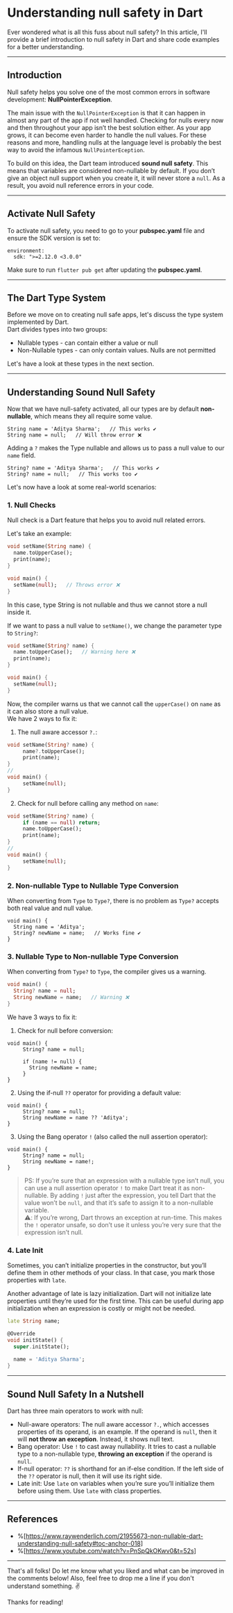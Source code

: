 # Understanding null safety in Dart

Ever wondered what is all this fuss about null safety? In this article, I'll provide a brief introduction to null safety in Dart and share code examples for a better understanding.

---

## Introduction
Null safety helps you solve one of the most common errors in software development: **NullPointerException**.   

The main issue with the `NullPointerException` is that it can happen in almost any part of the app if not well handled. Checking for nulls every now and then throughout your app isn’t the best solution either. As your app grows, it can become even harder to handle the null values. For these reasons and more, handling nulls at the language level is probably the best way to avoid the infamous `NullPointerEception`.  

To build on this idea, the Dart team introduced **sound null safety**. This means that variables are considered non-nullable by default. If you don’t give an object null support when you create it, it will never store a `null`. As a result, you avoid null reference errors in your code.

---

## Activate Null Safety 
To activate null safety, you need to go to your **pubspec.yaml** file and ensure the SDK version is set to:

```
environment:
  sdk: ">=2.12.0 <3.0.0"
```

Make sure to run `flutter pub get` after updating the **pubspec.yaml**.

---

## The Dart Type System
Before we move on to creating null safe apps, let's discuss the type system implemented by Dart.  
Dart divides types into two groups:

- Nullable types - can contain either a value or null
- Non-Nullable types - can only contain values. Nulls are not permitted

Let's have a look at these types in the next section.

---

## Understanding Sound Null Safety
Now that we have null-safety activated, all our types are by default **non-nullable**, which means they all require some value.

```
String name = 'Aditya Sharma';   // This works ✔
String name = null;   // Will throw error ❌
```

Adding a `?` makes the Type nullable and allows us to pass a null value to our `name` field.

```
String? name = 'Aditya Sharma';   // This works ✔
String? name = null;   // This works too ✔
```

Let's now have a look at some real-world scenarios:

### 1. Null Checks
Null check is a Dart feature that helps you to avoid null related errors.

Let's take an example:

```dart
void setName(String name) {  
  name.toUpperCase();
  print(name);
}

void main() {
  setName(null);   // Throws error ❌
}
```

In this case, type String is not nullable and thus we cannot store a null inside it.

If we want to pass a null value to `setName()`, we change the parameter type to `String?`:

```dart
void setName(String? name) {
  name.toUpperCase();   // Warning here ❌
  print(name);
}

void main() {
  setName(null);
}
```

Now, the compiler warns us that we cannot call the `upperCase()` on `name` as it can also store a null value.  
We have 2 ways to fix it:

1. The null aware accessor `?.`:  
```dart
void setName(String? name) {
     name?.toUpperCase();
     print(name);
}
//
void main() {
     setName(null);
}
```

2. Check for null before calling any method on `name`:
```dart
void setName(String? name) {
     if (name == null) return;
     name.toUpperCase();
     print(name);
}
//
void main() {
     setName(null);
}
```

### 2. Non-nullable Type to Nullable Type Conversion
When converting from `Type` to `Type?`, there is no problem as `Type?` accepts both real value and null value.

```
void main() {
  String name = 'Aditya';
  String? newName = name;   // Works fine ✔
}
```

### 3. Nullable Type to Non-nullable Type Conversion
When converting from `Type?` to `Type`, the compiler gives us a warning.

```dart
void main() {
  String? name = null;
  String newName = name;   // Warning ❌
}
```

We have 3 ways to fix it:

1. Check for null before conversion:
```
void main() {
     String? name = null;
 
     if (name != null) {
       String newName = name;  
     }
}
```

2. Using the if-null `??` operator for providing a default value:
```
void main() {
     String? name = null;
     String newName = name ?? 'Aditya';  
}
```

3. Using the Bang operator `!` (also called the null assertion operator):
```
void main() {
     String? name = null;
     String newName = name!;  
}
```
> PS: If you’re sure that an expression with a nullable type isn’t null, you can use a null assertion operator `!` to make Dart treat it as non-nullable. By adding `!` just after the expression, you tell Dart that the value won’t be `null`, and that it’s safe to assign it to a non-nullable variable.  
⚠️: If you’re wrong, Dart throws an exception at run-time. This makes the `!` operator unsafe, so don’t use it unless you’re very sure that the expression isn’t null.

### 4. Late Init
Sometimes, you can’t initialize properties in the constructor, but you’ll define them in other methods of your class. In that case, you mark those properties with `late`.

Another advantage of late is lazy initialization. Dart will not initialize late properties until they’re used for the first time. This can be useful during app initialization when an expression is costly or might not be needed.

```dart
late String name;

@Override
void initState() {
  super.initState();
  
  name = 'Aditya Sharma';
}
```

---

## Sound Null Safety In a Nutshell
Dart has three main operators to work with null:

- Null-aware operators: The null aware accessor `?.`, which accesses properties of its operand, is an example. If the operand is `null`, then it will **not throw an exception**. Instead, it shows null text.
- Bang operator: Use `!` to cast away nullability. It tries to cast a nullable type to a non-nullable type, **throwing an exception** if the operand is `null`.
- If-null operator: `??` is shorthand for an if-else condition. If the left side of the `??` operator is null, then it will use its right side.
- Late init: Use `late` on variables when you’re sure you’ll initialize them before using them. Use `late` with class properties.

---

## References
- %[https://www.raywenderlich.com/21955673-non-nullable-dart-understanding-null-safety#toc-anchor-018]
- %[https://www.youtube.com/watch?v=PnSpQkOKwv0&t=52s]

---

That's all folks! Do let me know what you liked and what can be improved in the comments below! Also, feel free to drop me a line if you don't understand something. ✌

Thanks for reading!
